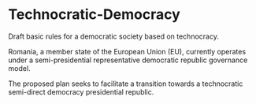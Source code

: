 # Technocratic-Democracy
Draft basic rules for a democratic society based on technocracy.

Romania, a member state of the European Union (EU), currently operates under a semi-presidential representative democratic republic governance model.

The proposed plan seeks to facilitate a transition towards a technocratic semi-direct democracy presidential republic.
